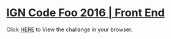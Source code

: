 # [IGN Code Foo 2016 | Front End ](http://nicholaskrause.github.io/ign_code_foo_2016/ "IGN Code Foo 2016 | Front End ")
Click [HERE](http://nicholaskrause.github.io/ign_code_foo_2016/ "HERE") to View the challange in your browser.
